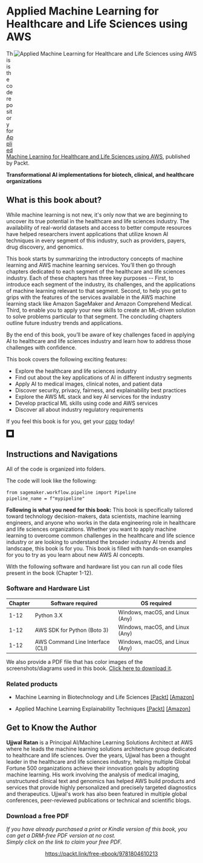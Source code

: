 # Applied Machine Learning for Healthcare and Life Sciences using AWS

<a href="https://www.packtpub.com/product/applied-machine-learning-for-healthcare-and-life-sciences-using-aws/9781804610213"><img src="https://static.packt-cdn.com/products/9781804610213/cover/smaller" alt="Applied Machine Learning for Healthcare and Life Sciences using AWS" height="256px" align="right"></a>

This is the code repository for [Applied Machine Learning for Healthcare and Life Sciences using AWS](https://www.packtpub.com/product/applied-machine-learning-for-healthcare-and-life-sciences-using-aws/9781804610213), published by Packt.

**Transformational AI implementations for biotech, clinical, and healthcare organizations**

## What is this book about?
While machine learning is not new, it's only now that we are beginning to uncover its true potential in the healthcare and life sciences industry. The availability of real-world datasets and access to better compute resources have helped researchers invent applications that utilize known AI techniques in every segment of this industry, such as providers, payers, drug discovery, and genomics.

This book starts by summarizing the introductory concepts of machine learning and AWS machine learning services. You’ll then go through chapters dedicated to each segment of the healthcare and life sciences industry. Each of these chapters has three key purposes -- First, to introduce each segment of the industry, its challenges, and the applications of machine learning relevant to that segment. Second, to help you get to grips with the features of the services available in the AWS machine learning stack like Amazon SageMaker and Amazon Comprehend Medical. Third, to enable you to apply your new skills to create an ML-driven solution to solve problems particular to that segment. The concluding chapters outline future industry trends and applications.

By the end of this book, you’ll be aware of key challenges faced in applying AI to healthcare and life sciences industry and learn how to address those challenges with confidence.

This book covers the following exciting features: 
* Explore the healthcare and life sciences industry
* Find out about the key applications of AI in different industry segments
* Apply AI to medical images, clinical notes, and patient data
* Discover security, privacy, fairness, and explainability best practices
* Explore the AWS ML stack and key AI services for the industry
* Develop practical ML skills using code and AWS services
* Discover all about industry regulatory requirements

If you feel this book is for you, get your [copy](https://www.amazon.com/dp/1804610216) today!

<a href="https://www.packtpub.com/?utm_source=github&utm_medium=banner&utm_campaign=GitHubBanner"><img src="https://raw.githubusercontent.com/PacktPublishing/GitHub/master/GitHub.png" alt="https://www.packtpub.com/" border="5" /></a>

## Instructions and Navigations
All of the code is organized into folders.

The code will look like the following:
```
from sagemaker.workflow.pipeline import Pipeline
pipeline_name = f"mypipeline"
```

**Following is what you need for this book:**
This book is specifically tailored toward technology decision-makers, data scientists, machine learning engineers, and anyone who works in the data engineering role in healthcare and life sciences organizations. Whether you want to apply machine learning to overcome common challenges in the healthcare and life science industry or are looking to understand the broader industry AI trends and landscape, this book is for you. This book is filled with hands-on examples for you to try as you learn about new AWS AI concepts.	

With the following software and hardware list you can run all code files present in the book (Chapter 1-12).

### Software and Hardware List

| Chapter  | Software required                                                                    | OS required                        |
| -------- | -------------------------------------------------------------------------------------| -----------------------------------|
|  		1-12 | Python 3.X   							                                            			  | Windows, macOS, and Linux (Any) |
|    1-12      |   	AWS SDK for Python (Boto 3)																				  |        Windows, macOS, and Linux (Any)           |
|  		1-12 | AWS Command Line Interface (CLI)						                                            			  | Windows, macOS, and Linux (Any) |

We also provide a PDF file that has color images of the screenshots/diagrams used in this book. [Click here to download it](https://packt.link/nGhXe).


### Related products <Other books you may enjoy>
* Machine Learning in Biotechnology and Life Sciences [[Packt]](https://www.packtpub.com/product/machine-learning-in-biotechnology-and-life-sciences/9781801811910?_ga=2.153380920.1206990960.1667214783-1347501151.1654864057) [[Amazon]](https://www.amazon.com/dp/1801811911)

* Applied Machine Learning Explainability Techniques [[Packt]](https://www.packtpub.com/product/applied-machine-learning-explainability-techniques/9781803246154?_ga=2.238029056.1206990960.1667214783-1347501151.1654864057) [[Amazon]](https://www.amazon.com/dp/1803246154)

## Get to Know the Author
**Ujjwal Ratan** is a Principal AI/Machine Learning Solutions Architect at AWS where he leads the machine learning solutions architecture group dedicated to healthcare and life sciences. Over the years, Ujjwal has been a thought leader in the healthcare and life sciences industry, helping multiple Global Fortune 500 organizations achieve their innovation goals by adopting machine learning. His work involving the analysis of medical imaging, unstructured clinical text and genomics has helped AWS build products and services that provide highly personalized and precisely targeted diagnostics and therapeutics. Ujjwal's work has also been featured in multiple global conferences, peer-reviewed publications or technical and scientific blogs.	

### Download a free PDF

 <i>If you have already purchased a print or Kindle version of this book, you can get a DRM-free PDF version at no cost.<br>Simply click on the link to claim your free PDF.</i>
<p align="center"> <a href="https://packt.link/free-ebook/9781804610213">https://packt.link/free-ebook/9781804610213 </a> </p>